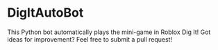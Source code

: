 # DigItAutoBot
This Python bot automatically plays the mini-game in Roblox Dig It! Got ideas for improvement? Feel free to submit a pull request!

